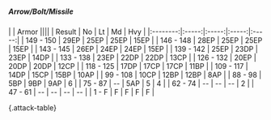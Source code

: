 ##### Arrow/Bolt/Missile

|      |   Armor   ||||
|   Result   |   No   |   Lt   |   Md   |   Hvy   |
|:--------:|:-----:|:-----:|:-----:|:-----:|
| 149 - 150 | 29EP | 25EP | 25EP | 15EP |
| 146 - 148 | 28EP | 25EP | 25EP | 15EP |
| 143 - 145 | 26EP | 24EP | 24EP | 15EP |
| 139 - 142 | 25EP | 23DP | 23EP | 14DP |
| 133 - 138 | 23EP | 22DP | 22DP | 13CP |
| 126 - 132 | 20EP | 20DP | 20DP | 12CP |
| 118 - 125 | 17DP | 17CP | 17CP | 11BP |
| 109 - 117 | 14DP | 15CP | 15BP | 10AP |
| 99 - 108 | 10CP | 12BP | 12BP | 8AP |
| 88 - 98 | 5BP | 9BP | 9AP | 6 |
| 75 - 87 | --  | 5AP | 5 | 4 |
| 62 - 74 | --  | --  | --  | 2 |
| 47 - 61 | --  | --  | --  | --  |
| 1 - F | F | F | F | F |

{.attack-table}
